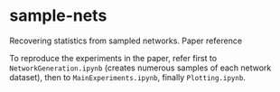 # sample-nets
Recovering statistics from sampled networks. Paper reference 

To reproduce the experiments in the paper, refer first to `NetworkGeneration.ipynb` (creates numerous samples of each network dataset), then to `MainExperiments.ipynb`, finally `Plotting.ipynb`.
